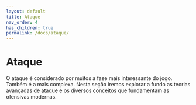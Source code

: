 ```yaml
---
layout: default
title: Ataque
nav_order: 4
has_children: true
permalink: /docs/ataque/
---
```

# Ataque
O ataque é considerado por muitos a fase mais interessante do jogo. Também é a mais complexa. Nesta seção iremos explorar a fundo as teorias avançadas de ataque e os diversos conceitos que fundamentam as ofensivas modernas.